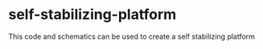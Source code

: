 # self-stabilizing-platform
This code and schematics can be used to create a self stabilizing platform
